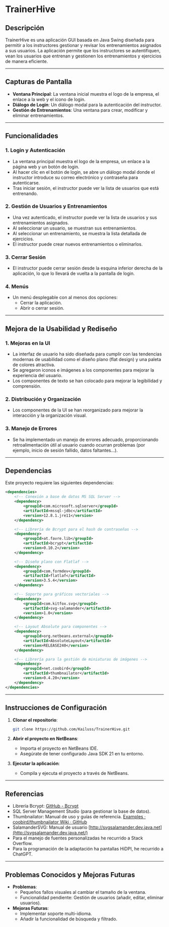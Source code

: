 # TrainerHive

## Descripción



TrainerHive es una aplicación GUI basada en Java Swing diseñada para permitir a los instructores gestionar y revisar los entrenamientos asignados a sus usuarios. La aplicación permite que los instructores se autentifiquen, vean los usuarios que entrenan y gestionen los entrenamientos y ejercicios de manera eficiente.

---

## Capturas de Pantalla

- **Ventana Principal**: La ventana inicial muestra el logo de la empresa, el enlace a la web y el icono de login.
- **Diálogo de Login**: Un diálogo modal para la autenticación del instructor.
- **Gestión de Entrenamientos**: Una ventana para crear, modificar y eliminar entrenamientos.

---

## Funcionalidades

### 1. **Login y Autenticación**
   - La ventana principal muestra el logo de la empresa, un enlace a la página web y un botón de login.
   - Al hacer clic en el botón de login, se abre un diálogo modal donde el instructor introduce su correo electrónico y contraseña para autenticarse.
   - Tras iniciar sesión, el instructor puede ver la lista de usuarios que está entrenando.

### 2. **Gestión de Usuarios y Entrenamientos**
   - Una vez autenticado, el instructor puede ver la lista de usuarios y sus entrenamientos asignados.
   - Al seleccionar un usuario, se muestran sus entrenamientos.
   - Al seleccionar un entrenamiento, se muestra la lista detallada de ejercicios.
   - El instructor puede crear nuevos entrenamientos o eliminarlos.

### 3. **Cerrar Sesión**
   - El instructor puede cerrar sesión desde la esquina inferior derecha de la aplicación, lo que lo llevará de vuelta a la pantalla de login.

### 4. **Menús**
   - Un menú desplegable con al menos dos opciones:
     - Cerrar la aplicación.
     - Abrir o cerrar sesión.

---

## Mejora de la Usabilidad y Rediseño

### 1. **Mejoras en la UI**
   - La interfaz de usuario ha sido diseñada para cumplir con las tendencias modernas de usabilidad como el diseño plano (flat design) y una paleta de colores atractiva.
   - Se agregaron iconos e imágenes a los componentes para mejorar la experiencia del usuario.
   - Los componentes de texto se han colocado para mejorar la legibilidad y comprensión.

### 2. **Distribución y Organización**
   - Los componentes de la UI se han reorganizado para mejorar la interacción y la organización visual.

### 3. **Manejo de Errores**
   - Se ha implementado un manejo de errores adecuado, proporcionando retroalimentación útil al usuario cuando ocurran problemas (por ejemplo, inicio de sesión fallido, datos faltantes...).

---

## Dependencias

Este proyecto requiere las siguientes dependencias:

```xml
<dependencies>
    <!-- Conexión a base de datos MS SQL Server -->
    <dependency>
        <groupId>com.microsoft.sqlserver</groupId>
        <artifactId>mssql-jdbc</artifactId>
        <version>12.8.1.jre11</version>
    </dependency>

    <!-- Librería de Bcrypt para el hash de contraseñas -->
    <dependency>
        <groupId>at.favre.lib</groupId>
        <artifactId>bcrypt</artifactId>
        <version>0.10.2</version>
    </dependency>

    <!-- Diseño plano con Flatlaf -->
    <dependency>
        <groupId>com.formdev</groupId>
        <artifactId>flatlaf</artifactId>
        <version>3.5.4</version>
    </dependency>

    <!-- Soporte para gráficos vectoriales -->
    <dependency>
        <groupId>com.kitfox.svg</groupId>
        <artifactId>svg-salamander</artifactId>
        <version>1.0</version>
    </dependency>

    <!-- Layout Absolute para componentes -->
    <dependency>
        <groupId>org.netbeans.external</groupId>
        <artifactId>AbsoluteLayout</artifactId>
        <version>RELEASE240</version>
    </dependency>

    <!-- Librería para la gestión de miniaturas de imágenes -->
    <dependency>
        <groupId>net.coobird</groupId>
        <artifactId>thumbnailator</artifactId>
        <version>0.4.20</version>
    </dependency>
</dependencies>
```

---

## Instrucciones de Configuración

1. **Clonar el repositorio**:
    
    ```bash
    git clone https://github.com/Kailuss/TrainerHive.git
    ```
    
2. **Abrir el proyecto en NetBeans**:
    
    - Importa el proyecto en NetBeans IDE.
    - Asegúrate de tener configurado Java SDK 21 en tu entorno.
3. **Ejecutar la aplicación**:
    
    - Compila y ejecuta el proyecto a través de NetBeans.

---


## Referencias

- Librería Bcrypt: [GitHub - Bcrypt](https://github.com/patrickfav/bcrypt)
- SQL Server Management Studio (para gestionar la base de datos).
- Thumbnailator: Manual de uso y guías de referencia. [Examples · coobird/thumbnailator Wiki · GitHub](https://github.com/coobird/thumbnailator/wiki/Examples)
- SalamanderSVG: Manual de usuario [http://svgsalamander.dev.java.net](http://svgsalamander.dev.java.net/)
- Para el manejo de fuentes personalizadas he recurrido a Stack Overflow.
- Para la programación de la adaptación ha pantallas HiDPI, he recurrido a ChatGPT.

---

## Problemas Conocidos y Mejoras Futuras

- **Problemas**:
    - Pequeños fallos visuales al cambiar el tamaño de la ventana.
    - Funcionalidad pendiente: Gestión de usuarios (añadir, editar, eliminar usuarios).
- **Mejoras Futuras**:
    - Implementar soporte multi-idioma.
    - Añadir la funcionalidad de búsqueda y filtrado.
